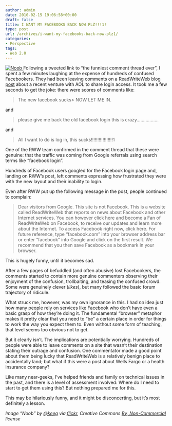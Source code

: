 ```yaml
---
author: admin
date: 2010-02-15 19:06:58+00:00
draft: false
title: I WANT MY FACEBOOKS BACK NOW PLZ!!!1!
type: post
url: /archives/i-want-my-facebooks-back-now-plz1/
categories:
- Perspective
tags:
- Web 2.0
---
```


[![Noob](http://zachbeauvais.com/wp-content/uploads/2010/02/2347375591_58294180f4_m.jpg)
](http://zachbeauvais.com/wp-content/uploads/2010/02/2347375591) Following a tweeted link to “the funniest comment thread ever”, I spent a few minutes laughing at the expense of hundreds of confused Facebookers. They had been leaving comments on a ReadWriteWeb blog [post](http://zachbeauvais.com/wp-content/uploads/2010/02/facebook_wants_to_be_your_one_true_login.php) about a recent venture with AOL to share login access. It took me a few seconds to get the joke: there were scores of comments like:



<blockquote>The new facebook sucks> NOW LET ME IN.</blockquote>



and



<blockquote>please give me back the old facebook login this is crazy……………..</blockquote>



and



<blockquote>All I want to do is log in, this sucks!!!!!!!!!!!!!!!!!1</blockquote>



One of the RWW team confirmed in the comment thread that these were genuine: that the traffic was coming from Google referrals using search terms like “facebook login”.

Hundreds of Facebook users googled for the Facebook login page and, landing on RWW’s post, left comments expressing how frustrated they were with the new layout and their inability to login.

Even after RWW put up the following message in the post, people continued to complain:



<blockquote>Dear visitors from Google. This site is not Facebook. This is a website called ReadWriteWeb that reports on news about Facebook and other Internet services. You can however click here and become a Fan of ReadWriteWeb on Facebook, to receive our updates and learn more about the Internet. To access Facebook right now, click here. For future reference, type “facebook.com” into your browser address bar or enter “facebook” into Google and click on the first result. We recommend that you then save Facebook as a bookmark in your browser.</blockquote>



This is hugely funny, until it becomes sad.

After a few pages of befuddled (and often abusive) lost Facebookers, the comments started to contain more genuine commenters observing their enjoyment of the confusion, trollbaiting, and teasing the confused crowd. Some were genuinely clever (_likes_), but many followed the basic forum trajectory of ridicule.

What struck me, however, was my own ignorance in this. I had _no_ idea just how many people rely on services like Facebook who don’t have even a basic grasp of how they’re doing it. The fundamental “browser” metaphor makes it pretty clear that you need to “be” a certain place in order for things to work the way you expect them to. Even without some form of teaching, that level seems too obvious not to get.

But it clearly isn’t. The implications are potentially worrying. Hundreds of people were able to leave comments on a site that wasn’t their destination stating their outrage and confusion. One commentator made a good point about them being lucky that ReadWriteWeb is a relatively benign place to accidentally land; but what if this were a post about Wells Fargo or a health insurance company?

Like many near-geeks, I’ve helped friends and family on technical issues in the past, and there is a level of assessment involved: Where do I need to start to get them using this? But nothing prepared me for this.

This may be hilariously funny, and it might be disconcerting, but it’s most definitely a lesson.

_Image “Noob” by [@keeg](http://zachbeauvais.com/wp-content/uploads/2010/02/keeg) via [flickr](http://www.flickr.com), Creative Commons [By, Non-Commercial](http://zachbeauvais.com/wp-content/uploads/2010/02/deed1.en) license_
